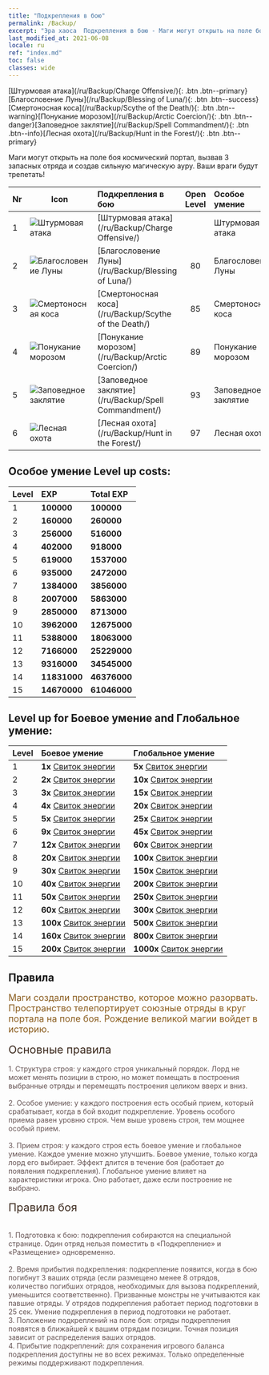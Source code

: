 ```yaml
---
title: "Подкрепления в бою"
permalink: /Backup/
excerpt: "Эра хаоса  Подкрепления в бою - Маги могут открыть на поле боя космический портал, вызвав 3 запасных отряда и создав сильную магическую ауру. Ваши враги будут трепетать!"
last_modified_at: 2021-06-08
locale: ru
ref: "index.md"
toc: false
classes: wide
---
```


  [Штурмовая атака](/ru/Backup/Charge Offensive/){: .btn .btn--primary}[Благословение Луны](/ru/Backup/Blessing of Luna/){: .btn .btn--success}[Смертоносная коса](/ru/Backup/Scythe of the Death/){: .btn .btn--warning}[Понукание морозом](/ru/Backup/Arctic Coercion/){: .btn .btn--danger}[Заповедное заклятие](/ru/Backup/Spell Commandment/){: .btn .btn--info}[Лесная охота](/ru/Backup/Hunt in the Forest/){: .btn .btn--primary}

  Маги могут открыть на поле боя космический портал, вызвав 3 запасных отряда и создав сильную магическую ауру. Ваши враги будут трепетать!

  |  Nr  | Icon | Подкрепления в бою | Open Level | Особое умение | Боевое умение | Глобальное умение |
  |:-----|------|:---------------|:----------:|:--------------|:--------------|:-------------|
  | 1  | ![Штурмовая атака](/images/b/backupIcon_1.png) | [Штурмовая атака](/ru/Backup/Charge Offensive/) |  | Штурмовая атака | Атака шторма | Застрельщик |
  | 2  | ![Благословение Луны](/images/b/backupIcon_2.png) | [Благословение Луны](/ru/Backup/Blessing of Luna/) | 80 | Благословение Луны | Исцеление | Сила энергии |
  | 3  | ![Смертоносная коса](/images/b/backupIcon_3.png) | [Смертоносная коса](/ru/Backup/Scythe of the Death/) | 85 | Смертоносная коса | Карающий удар | Эрудиция |
  | 4  | ![Понукание морозом](/images/b/backupIcon_4.png) | [Понукание морозом](/ru/Backup/Arctic Coercion/) | 89 | Понукание морозом | Великая мощь | Прокорм |
  | 5  | ![Заповедное заклятие](/images/b/backupIcon_6.png) | [Заповедное заклятие](/ru/Backup/Spell Commandment/) | 93 | Заповедное заклятие | Силовое поле | Излучение |
  | 6  | ![Лесная охота](/images/b/backupIcon_5.png) | [Лесная охота](/ru/Backup/Hunt in the Forest/) | 97 | Лесная охота | Побуждение | Полномочия |


## Особое умение Level up costs:

  |  Level  | EXP | Total EXP | 
  |:-----|:----|:----------| 
  | 1 | **100000** | **100000** | 
  | 2 | **160000** | **260000** | 
  | 3 | **256000** | **516000** | 
  | 4 | **402000** | **918000** | 
  | 5 | **619000** | **1537000** | 
  | 6 | **935000** | **2472000** | 
  | 7 | **1384000** | **3856000** | 
  | 8 | **2007000** | **5863000** | 
  | 9 | **2850000** | **8713000** | 
  | 10 | **3962000** | **12675000** | 
  | 11 | **5388000** | **18063000** | 
  | 12 | **7166000** | **25229000** | 
  | 13 | **9316000** | **34545000** | 
  | 14 | **11831000** | **46376000** | 
  | 15 | **14670000** | **61046000** | 


## Level up for Боевое умение and Глобальное умение:

  |  Level  | Боевое умение | Глобальное умение | 
  |:-----|:----|:----------| 
  | 1 | **1x** [Свиток энергии](/ItemsRU/con_830/) | **5x** [Свиток энергии](/ItemsRU/con_830/) | 
  | 2 | **2x** [Свиток энергии](/ItemsRU/con_830/) | **10x** [Свиток энергии](/ItemsRU/con_830/) | 
  | 3 | **3x** [Свиток энергии](/ItemsRU/con_830/) | **15x** [Свиток энергии](/ItemsRU/con_830/) | 
  | 4 | **4x** [Свиток энергии](/ItemsRU/con_830/) | **20x** [Свиток энергии](/ItemsRU/con_830/) | 
  | 5 | **5x** [Свиток энергии](/ItemsRU/con_830/) | **25x** [Свиток энергии](/ItemsRU/con_830/) | 
  | 6 | **9x** [Свиток энергии](/ItemsRU/con_830/) | **45x** [Свиток энергии](/ItemsRU/con_830/) | 
  | 7 | **12x** [Свиток энергии](/ItemsRU/con_830/) | **60x** [Свиток энергии](/ItemsRU/con_830/) | 
  | 8 | **20x** [Свиток энергии](/ItemsRU/con_830/) | **100x** [Свиток энергии](/ItemsRU/con_830/) | 
  | 9 | **30x** [Свиток энергии](/ItemsRU/con_830/) | **150x** [Свиток энергии](/ItemsRU/con_830/) | 
  | 10 | **40x** [Свиток энергии](/ItemsRU/con_830/) | **200x** [Свиток энергии](/ItemsRU/con_830/) | 
  | 11 | **50x** [Свиток энергии](/ItemsRU/con_830/) | **250x** [Свиток энергии](/ItemsRU/con_830/) | 
  | 12 | **60x** [Свиток энергии](/ItemsRU/con_830/) | **300x** [Свиток энергии](/ItemsRU/con_830/) | 
  | 13 | **100x** [Свиток энергии](/ItemsRU/con_830/) | **500x** [Свиток энергии](/ItemsRU/con_830/) | 
  | 14 | **160x** [Свиток энергии](/ItemsRU/con_830/) | **800x** [Свиток энергии](/ItemsRU/con_830/) | 
  | 15 | **200x** [Свиток энергии](/ItemsRU/con_830/) | **1000x** [Свиток энергии](/ItemsRU/con_830/) | 


## Правила

  <span style="color: #8a5c1d;font-size:18px">Маги создали пространство, которое можно разорвать. Пространство телепортирует союзные отряды в круг портала на поле боя. Рождение великой магии войдет в историю. </span><br/><span style="color: #ffffff"> </span><br/><span style="color: #3c2a1e;font-size:22px">Основные правила</span><br/><span style="color: #ffffff;font-size:6px"> </span><br/><span style="color: #645252">1. Структура строя: у каждого строя уникальный порядок. Лорд не может менять позиции в строю, но может помещать в построения выбранные отряды и перемещать построения целиком вверх и вниз. </span><br/><span style="color: #ffffff;font-size:6px"> </span><br/><span style="color: #645252">2. Особое умение: у каждого построения есть особый прием, который срабатывает, когда в бой входит подкрепление. Уровень особого приема равен уровню строя. Чем выше уровень строя, тем мощнее особый прием. </span><br/><span style="color: #ffffff;font-size:6px"> </span><br/><span style="color: #645252">3. Прием строя: у каждого строя есть боевое умение и глобальное умение. Каждое умение можно улучшить. Боевое умение, только когда лорд его выбирает. Эффект длится в течение боя (работает до появления подкрепления). Глобальное умение влияет на характеристики игрока. Оно работает, даже если построение не выбрано. </span><br/><span style="color: #ffffff"> </span><br/><span style="color: #3c2a1e;font-size:22px">Правила боя</span><br/><span style="color: #ffffff;font-size:6px"> </span><br/><span style="color: #ffffff;font-size:6px"> </span><br/><span style="color: #645252">1. Подготовка к бою: подкрепления собираются на специальной странице. Один отряд нельзя поместить в «Подкрепление» и «Размещение» одновременно. </span><br/><span style="color: #ffffff;font-size:6px"> </span><br/><span style="color: #645252">2. Время прибытия подкрепления: подкрепление появится, когда в бою погибнут 3 ваших отряда (если размещено менее 8 отрядов, количество погибших отрядов, необходимых для вызова подкреплений, уменьшится соответственно). Призванные монстры не учитываются как павшие отряды. У отрядов подкрепления работает период подготовки в 25 сек. Умение подкрепления в период подготовки не работает. </span><br/><span style="color: #645252">3. Положение подкреплений на поле боя: отряды подкрепления появятся в ближайшей к вашим отрядам позиции. Точная позиция зависит от распределения ваших отрядов. </span><br/><span style="color: #645252">4. Прибытие подкреплений: для сохранения игрового баланса подкрепления доступны не во всех режимах. Только определенные режимы поддерживают подкрепления.</span>

<br/>